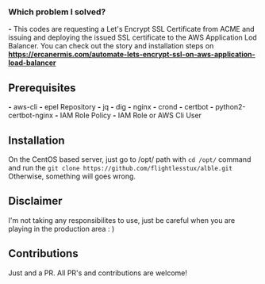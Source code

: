 ### Which problem I solved?
**-** This codes are requesting a Let's Encrypt SSL Certificate from ACME and issuing and deploying the issued SSL certificate to the AWS Application Lod Balancer. You can check out the story and installation steps on **https://ercanermis.com/automate-lets-encrypt-ssl-on-aws-application-load-balancer**

## Prerequisites
**-** aws-cli
**-** epel Repository
**-** jq
**-** dig
**-** nginx
**-** crond
**-** certbot
**-** python2-certbot-nginx
**-** IAM Role Policy
**-** IAM Role or AWS Cli User

## Installation
On the CentOS based server, just go to /opt/ path with `cd /opt/` command and run the `git clone https://github.com/flightlesstux/alble.git` Otherwise, something will goes wrong.

## Disclaimer
I'm not taking any responsibilites to use, just be careful when you are playing in the production area : )

## Contributions
Just and a PR. All PR's and contributions are welcome!
